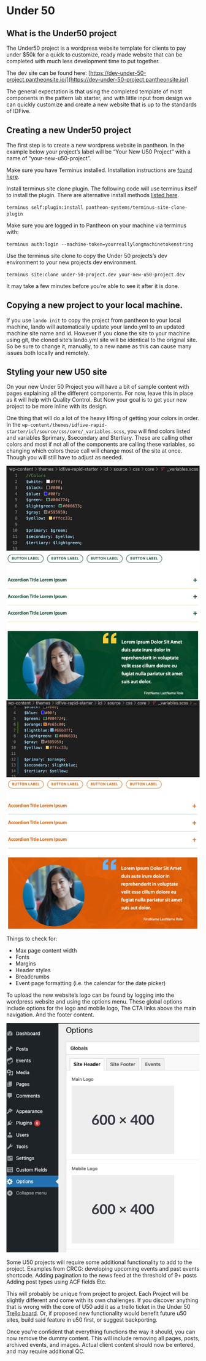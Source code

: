 # Under 50

## What is the Under50 project

The Under50 project is a wordpress website template for clients to pay under $50k for a quick to customize, ready made website that can be completed with much less development time to put together.

The dev site can be found here: [https://dev-under-50-project.pantheonsite.io/](https://dev-under-50-project.pantheonsite.io/)

The general expectation is that using the completed template of most components in the pattern lab starter, and with little input from design we can quickly customize and create a new website that is up to the standards of IDFive.

## Creating a new Under50 project

The first step is to create a new wordpress website in pantheon. In the example below your project’s label will be “Your New U50 Project” with a name of “your-new-u50-project”.

Make sure you have Terminus installed. Installation instructions are [found here](https://docs.pantheon.io/terminus/install).

Install terminus site clone plugin. The following code will use terminus itself to install the plugin. There are alternative install methods [listed here](https://github.com/pantheon-systems/terminus-site-clone-plugin/blob/master/README.md).

`terminus self:plugin:install pantheon-systems/terminus-site-clone-plugin`

Make sure you are logged in to Pantheon on your machine via terminus with:

`terminus auth:login --machine-token=yourreallylongmachinetokenstring`

Use the terminus site clone to copy the Under 50 projects’s dev environment to your new projects dev environment.

`terminus site:clone under-50-project.dev your-new-u50-project.dev`

It may take a few minutes before you’re able to see it after it is done.

## Copying a new project to your local machine.

If you use `lando init` to copy the project from pantheon to your local machine, lando will automatically update your lando.yml to an updated machine site name and id. However if you clone the site to your machine using git, the cloned site’s lando.yml site will be identical to the original site. So be sure to change it, manually, to a new name as this can cause many issues both locally and remotely.

## Styling your new U50 site

On your new Under 50 Project you will have a bit of sample content with pages explaining all the different components. For now, leave this in place as it will help with Quality Control. But Now your goal is to get your new project to be more inline with its design.

One thing that will do a lot of the heavy lifting of getting your colors in order. In the `wp-content/themes/idfive-rapid-starter/icl/source/css/core/_variables.scss`, you will find colors listed and variables $primary, $secondary and $tertiary. These are calling other colors and most if not all of the components are calling these variables, so changing which colors these call will change most of the site at once. Though you will still have to adjust as needed.

![Default color variables](_media/default-u50project-variables.jpg)
![Default site colors](_media/default-u50project-color.jpg)
![New color variables](_media/new-u50project-variables.jpg)
![New site colors](_media/new-u50project-color.jpg)

Things to check for:

- Max page content width
- Fonts
- Margins
- Header styles
- Breadcrumbs
- Event page formatting (i.e. the calendar for the date picker)

To upload the new website’s logo can be found by logging into the wordpress website and using the options menu. These global options include options for the logo and mobile logo, The CTA links above the main navigation. And the footer content.

![Site global options](_media/new-u50-global-options.jpg)

Some U50 projects will require some additional functionality to add to the project. Examples from CRCG:
developing upcoming events and past events shortcode.
Adding pagination to the news feed at the threshold of 9+ posts
Adding post types using ACF fields
Etc.

This will probably be unique from project to project. Each Project will be slightly different and come with its own challenges. If you discover anything that is wrong with the core of U50 add it as a trello ticket in the Under 50 [Trello board](https://trello.com/b/VwWXAr21/under-50-project). Or, if proposed new functionality would benefit future u50 sites, build said feature in u50 first, or suggest backporting.

Once you’re confident that everything functions the way it should, you can now remove the dummy content. This will include removing all pages, posts, archived events, and images. Actual client content should now be entered, and may require additional QC.
